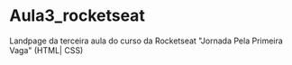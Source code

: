 # Aula3_rocketseat
Landpage da terceira aula do curso da Rocketseat "Jornada Pela Primeira Vaga" (HTML| CSS)
